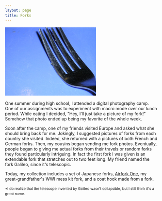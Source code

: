 ```yaml
---
layout: page
title: Forks
---
```


<img class="scale-with-grid" src="/images/ssp_fork.jpg" width=300px>
</br>

One summer during high school, I attended a digital photography camp. One of our assignments was to experiment with macro mode over our lunch period. While eating I decided, "Hey, I'll just take a picture of my fork!" Somehow that photo ended up being my favorite of the whole week.

Soon after the camp, one of my friends visited Europe and asked what she should bring back for me. Jokingly, I suggested pictures of forks from each country she visited. Indeed, she returned with a pictures of both French and German forks. Then, my cousins began sending me fork photos. Eventually, people began to
giving me actual forks from their travels or random forks they found particularly intriguing. In fact the first fork I was given is an extendable fork that stretches out to two feet long. My friend named the fork Galileo, since it's telescopic.

Today, my collection includes a set of Japanese forks, <a href="http://fredandfriends.com/products/view/airfork-one-kids-fork">Airfork One</a>, my great-grandfather's WWI mess kit fork, and a coat hook made from a fork.

<small>*I do realize that the telescope invented by Galileo wasn't collapsible, but I still think it's a great name.</small>